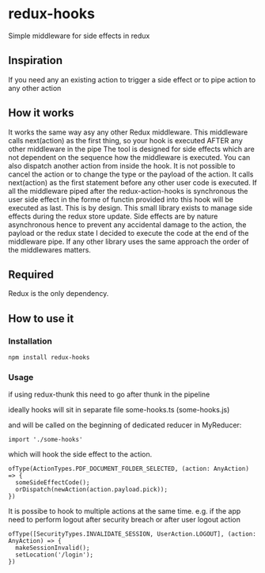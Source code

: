 # redux-hooks
Simple middleware for side effects in redux

## Inspiration
If you need any an existing action to trigger a side effect or to pipe action to any other action

## How it works
It works the same way asy any other Redux middleware.
This middleware calls next(action) as the first thing, so your hook is executed AFTER any other middleware in the pipe
The tool is designed for side effects which are not dependent on the sequence how the middleware is executed.
You can also dispatch another action from inside the hook.
It is not possible to cancel the action or to change the type or the payload of the action. It calls next(action)
as the first statement before any other user code is executed. If all the middleware piped after
the redux-action-hooks is synchronous the user side effect in the forme of functin provided into this hook
will be executed as last.
This is by design. This small library exists to manage side effects during the redux store update. Side effects
are by nature asynchronous hence to prevent any accidental damage to the action, the payload or the redux
state I decided to execute the code at the end of the middleware pipe.
If any other library uses the same approach the order of the middlewares matters.

## Required
Redux is the only dependency.

## How to use it
### Installation
```
npm install redux-hooks
```
### Usage
if using redux-thunk
this need to go after thunk in the pipeline
                                                                          
ideally hooks will sit in separate file
some-hooks.ts (some-hooks.js)
                                                                          
and will be called on the beginning of dedicated reducer
in MyReducer:
```
import './some-hooks'
```
which will hook the side effect to the action.
```
ofType(ActionTypes.PDF_DOCUMENT_FOLDER_SELECTED, (action: AnyAction) => {
  someSideEffectCode();
  orDispatch(newAction(action.payload.pick));
})
```
It is possibe to hook to multiple actions at the same time.
e.g. if the app need to perform logout after security breach or after user logout action

```
ofType([SecurityTypes.INVALIDATE_SESSION, UserAction.LOGOUT], (action: AnyAction) => {
  makeSessionInvalid();
  setLocation('/login');
})
```

